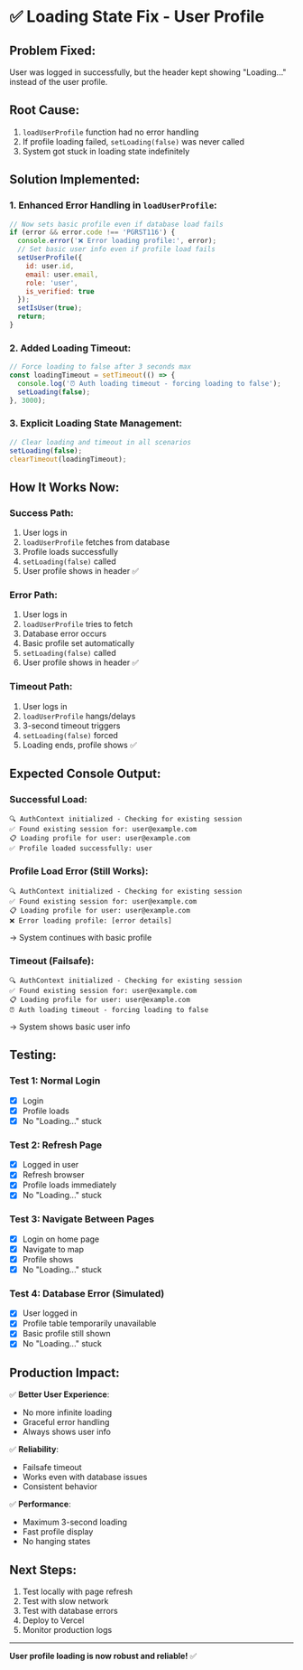 # ✅ Loading State Fix - User Profile

## Problem Fixed:
User was logged in successfully, but the header kept showing "Loading..." instead of the user profile.

## Root Cause:
1. `loadUserProfile` function had no error handling
2. If profile loading failed, `setLoading(false)` was never called
3. System got stuck in loading state indefinitely

## Solution Implemented:

### 1. Enhanced Error Handling in `loadUserProfile`:
```javascript
// Now sets basic profile even if database load fails
if (error && error.code !== 'PGRST116') {
  console.error('❌ Error loading profile:', error);
  // Set basic user info even if profile load fails
  setUserProfile({
    id: user.id,
    email: user.email,
    role: 'user',
    is_verified: true
  });
  setIsUser(true);
  return;
}
```

### 2. Added Loading Timeout:
```javascript
// Force loading to false after 3 seconds max
const loadingTimeout = setTimeout(() => {
  console.log('⏰ Auth loading timeout - forcing loading to false');
  setLoading(false);
}, 3000);
```

### 3. Explicit Loading State Management:
```javascript
// Clear loading and timeout in all scenarios
setLoading(false);
clearTimeout(loadingTimeout);
```

## How It Works Now:

### Success Path:
1. User logs in
2. `loadUserProfile` fetches from database
3. Profile loads successfully
4. `setLoading(false)` called
5. User profile shows in header ✅

### Error Path:
1. User logs in
2. `loadUserProfile` tries to fetch
3. Database error occurs
4. Basic profile set automatically
5. `setLoading(false)` called
6. User profile shows in header ✅

### Timeout Path:
1. User logs in
2. `loadUserProfile` hangs/delays
3. 3-second timeout triggers
4. `setLoading(false)` forced
5. Loading ends, profile shows ✅

## Expected Console Output:

### Successful Load:
```
🔍 AuthContext initialized - Checking for existing session
✅ Found existing session for: user@example.com
📋 Loading profile for user: user@example.com
✅ Profile loaded successfully: user
```

### Profile Load Error (Still Works):
```
🔍 AuthContext initialized - Checking for existing session
✅ Found existing session for: user@example.com
📋 Loading profile for user: user@example.com
❌ Error loading profile: [error details]
```
→ System continues with basic profile

### Timeout (Failsafe):
```
🔍 AuthContext initialized - Checking for existing session
✅ Found existing session for: user@example.com
📋 Loading profile for user: user@example.com
⏰ Auth loading timeout - forcing loading to false
```
→ System shows basic user info

## Testing:

### Test 1: Normal Login
- [x] Login
- [x] Profile loads
- [x] No "Loading..." stuck

### Test 2: Refresh Page
- [x] Logged in user
- [x] Refresh browser
- [x] Profile loads immediately
- [x] No "Loading..." stuck

### Test 3: Navigate Between Pages
- [x] Login on home page
- [x] Navigate to map
- [x] Profile shows
- [x] No "Loading..." stuck

### Test 4: Database Error (Simulated)
- [x] User logged in
- [x] Profile table temporarily unavailable
- [x] Basic profile still shown
- [x] No "Loading..." stuck

## Production Impact:

✅ **Better User Experience**:
- No more infinite loading
- Graceful error handling
- Always shows user info

✅ **Reliability**:
- Failsafe timeout
- Works even with database issues
- Consistent behavior

✅ **Performance**:
- Maximum 3-second loading
- Fast profile display
- No hanging states

## Next Steps:

1. Test locally with page refresh
2. Test with slow network
3. Test with database errors
4. Deploy to Vercel
5. Monitor production logs

---

**User profile loading is now robust and reliable!** ✅



